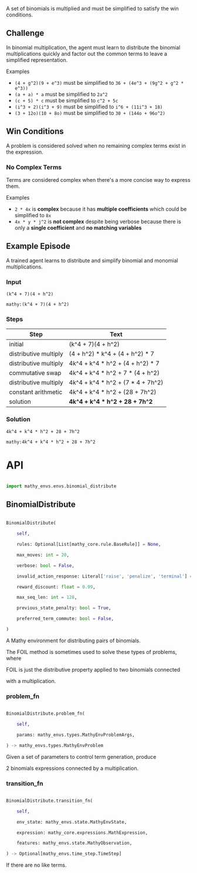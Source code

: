 A set of binomials is multiplied and must be simplified to satisfy the win conditions.

## Challenge

In binomial multiplication, the agent must learn to distribute the binomial multiplications quickly and factor out the common terms to leave a simplified representation.

Examples

- `(4 + g^2)(9 + e^3)` must be simplified to `36 + (4e^3 + (9g^2 + g^2 * e^3))`
- `(a + a) * a` must be simplified to `2a^2`
- `(c + 5) * c` must be simplified to `c^2 + 5c`
- `(i^3 + 2)(i^3 + 9)` must be simplified to `i^6 + (11i^3 + 18)`
- `(3 + 12o)(10 + 8o)` must be simplified to `30 + (144o + 96o^2)`

## Win Conditions

A problem is considered solved when no remaining complex terms exist in the expression.

### No Complex Terms

Terms are considered complex when there's a more concise way to express them.

Examples

- `2 * 4x` is **complex** because it has **multiple coefficients** which could be simplified to `8x`
- `4x * y * j^2` is **not complex** despite being verbose because there is only a **single coefficient** and **no matching variables**

## Example Episode

A trained agent learns to distribute and simplify binomial and monomial multiplications.

### Input

`(k^4 + 7)(4 + h^2)`

`mathy:(k^4 + 7)(4 + h^2)`

### Steps

| Step                  | Text                                |
| --------------------- | ----------------------------------- |
| initial               | (k^4 + 7)(4 + h^2)                  |
| distributive multiply | (4 + h^2) \* k^4 + (4 + h^2) \* 7   |
| distributive multiply | 4k^4 + k^4 \* h^2 + (4 + h^2) \* 7  |
| commutative swap      | 4k^4 + k^4 \* h^2 + 7 \* (4 + h^2)  |
| distributive multiply | 4k^4 + k^4 \* h^2 + (7 \* 4 + 7h^2) |
| constant arithmetic   | 4k^4 + k^4 \* h^2 + (28 + 7h^2)     |
| solution              | **4k^4 + k^4 \* h^2 + 28 + 7h^2**   |

### Solution

`4k^4 + k^4 * h^2 + 28 + 7h^2`

`mathy:4k^4 + k^4 * h^2 + 28 + 7h^2`

# API

```python

import mathy_envs.envs.binomial_distribute
```




## BinomialDistribute

```python

BinomialDistribute(

    self, 

    rules: Optional[List[mathy_core.rule.BaseRule]] = None, 

    max_moves: int = 20, 

    verbose: bool = False, 

    invalid_action_response: Literal['raise', 'penalize', 'terminal'] = 'raise', 

    reward_discount: float = 0.99, 

    max_seq_len: int = 128, 

    previous_state_penalty: bool = True, 

    preferred_term_commute: bool = False, 

)

```

A Mathy environment for distributing pairs of binomials.



The FOIL method is sometimes used to solve these types of problems, where

FOIL is just the distributive property applied to two binomials connected

with a multiplication.

### problem_fn

```python

BinomialDistribute.problem_fn(

    self, 

    params: mathy_envs.types.MathyEnvProblemArgs, 

) -> mathy_envs.types.MathyEnvProblem

```

Given a set of parameters to control term generation, produce

2 binomials expressions connected by a multiplication.

### transition_fn

```python

BinomialDistribute.transition_fn(

    self, 

    env_state: mathy_envs.state.MathyEnvState, 

    expression: mathy_core.expressions.MathExpression, 

    features: mathy_envs.state.MathyObservation, 

) -> Optional[mathy_envs.time_step.TimeStep]

```

If there are no like terms.
